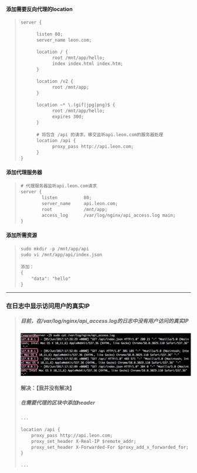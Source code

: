 #### 添加需要反向代理的location

> ```
> server {
>
>       listen 80;
>       server_name leon.com;
>             
>       location / {
>             root /mnt/app/hello;
>             index index.html index.htm;
>       }
>       
>       location /v2 {
>             root /mnt/app;
>       }
>       
>       location ~* \.(gif|jpg|png)$ {
>             root /mnt/app/hello;
>             expires 30d;
>       }
>       
>       # 将包含 /api 的请求，移交监听api.leon.com的服务器处理
>       location /api {
>             proxy_pass http://api.leon.com;
>       }
> }
> ```

#### 添加代理服务器

> ```
> # 代理服务器监听api.leon.com请求
> server {
>         listen          80;
>         server_name     api.leon.com;
>         root            /mnt/app;
>         access_log      /var/log/nginx/api_access.log main;
> }
> ```

#### 添加所需资源

> ```
> sudo mkdir -p /mnt/app/api
> sudo vi /mnt/app/api/index.json
>
> 添加：        
> {
>     "data": "hello"
> }
> ```

---

### 在日志中显示访问用户的真实IP

> ##### 目前，在/var/log/nginx/api\_access.log的日志中没有用户访问的真实IP
>
> ![](/assets/kdfngkimport.png)
>
> #### 解决：【我并没有解决】
>
> ##### 在需要代理的区块中添加header
>
> ```
> ...
>
> location /api {
>     proxy_pass http://api.leon.com;
>     proxy_set_header X-Real-IP $remote_addr;
>     proxy_set_header X-Forwarded-For $proxy_add_x_forwarded_for;
> }
>
> ...
> ```



